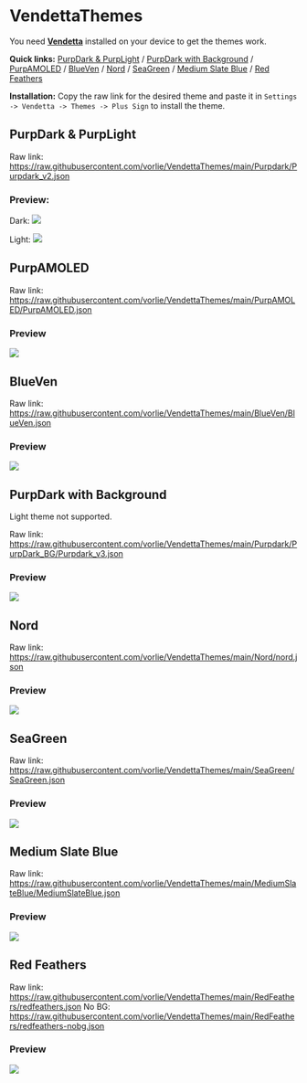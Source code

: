 # VendettaThemes
You need **[Vendetta](https://github.com/vendetta-mod/Vendetta#installing)** installed on your device to get the themes work.

**Quick links:**
[PurpDark & PurpLight](https://github.com/vorlie/VendettaThemes#purpdark--purplight) / [PurpDark with Background](https://github.com/vorlie/VendettaThemes#purpdark-with-background) / [PurpAMOLED](https://github.com/vorlie/VendettaThemes#purpamoled) / [BlueVen](https://github.com/vorlie/VendettaThemes#blueven) / [Nord](https://github.com/vorlie/VendettaThemes#nord) / [SeaGreen](https://github.com/vorlie/VendettaThemes#seagreen) / [Medium Slate Blue](https://github.com/vorlie/VendettaThemes#medium-slate-blue) / [Red Feathers](https://github.com/vorlie/VendettaThemes#red-feathers)

**Installation:**
Copy the raw link for the desired theme and paste it in `Settings -> Vendetta -> Themes -> Plus Sign` to install the theme.

## PurpDark & PurpLight
Raw link: https://raw.githubusercontent.com/vorlie/VendettaThemes/main/Purpdark/Purpdark_v2.json

### Preview:

Dark:
![](https://us-east-1.tixte.net/uploads/i.vorlie.pl/preview.jpg)

Light:
![](https://us-east-1.tixte.net/uploads/i.vorlie.pl/light_preview.jpg)


## PurpAMOLED
Raw link: https://raw.githubusercontent.com/vorlie/VendettaThemes/main/PurpAMOLED/PurpAMOLED.json

### Preview

![](https://us-east-1.tixte.net/uploads/i.vorlie.pl/AMOLED_preview.jpg)


## BlueVen
Raw link: https://raw.githubusercontent.com/vorlie/VendettaThemes/main/BlueVen/BlueVen.json

### Preview
![](https://us-east-1.tixte.net/uploads/i.vorlie.pl/BlueVen_preview.jpg)

## PurpDark with Background
Light theme not supported.

Raw link: https://raw.githubusercontent.com/vorlie/VendettaThemes/main/Purpdark/PurpDark_BG/Purpdark_v3.json

### Preview

![](https://us-east-1.tixte.net/uploads/i.vorlie.pl/pdv3.png)

## Nord
Raw link: https://raw.githubusercontent.com/vorlie/VendettaThemes/main/Nord/nord.json

### Preview

![](https://us-east-1.tixte.net/uploads/i.vorlie.pl/nord_preview.jpg)

## SeaGreen
Raw link: https://raw.githubusercontent.com/vorlie/VendettaThemes/main/SeaGreen/SeaGreen.json

### Preview
![](https://us-east-1.tixte.net/uploads/i.vorlie.pl/seagreen_preview.jpg)

## Medium Slate Blue
Raw link: https://raw.githubusercontent.com/vorlie/VendettaThemes/main/MediumSlateBlue/MediumSlateBlue.json

### Preview
![](https://us-east-1.tixte.net/uploads/i.vorlie.pl/mediumslateblue.png)

## Red Feathers
Raw link: https://raw.githubusercontent.com/vorlie/VendettaThemes/main/RedFeathers/redfeathers.json
No BG: https://raw.githubusercontent.com/vorlie/VendettaThemes/main/RedFeathers/redfeathers-nobg.json

### Preview
![](https://vorlie.pl/src/img/redfeathers.png)
